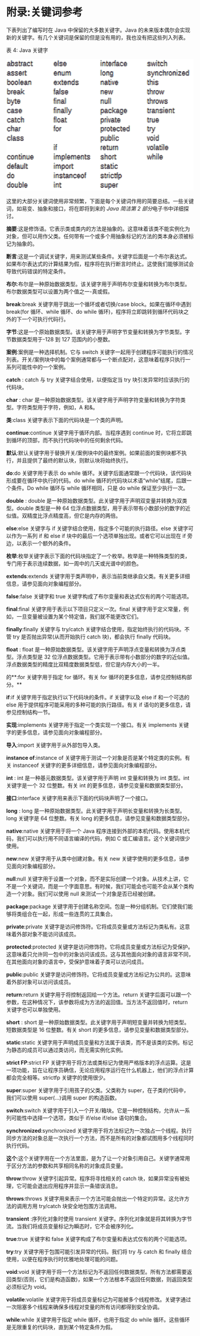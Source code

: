 # 附录:关键词参考

下表列出了编写时在 Java 中保留的大多数关键字。Java 的未来版本偶尔会实现新的关键字。有几个关键词是保留的但是没有用的，我也没有把这些列入列表。

表 4: Java 关键字

![](img/image053.png)

这里的大部分关键词使用非常频繁，下面是每个关键词作用的简要总结。一些关键词，如易变、抽象和接口，将在即将到来的 *Java 简洁第 2 部分*电子书中详细探讨。

**摘要**:这是修饰语。它表示类或类内的方法是抽象的。这意味着该类不能实例化为对象，但可以用作父类。任何带有一个或多个用抽象标记的方法的类本身必须被标记为抽象的。

**断言**:这是一个调试关键字，用来测试某些条件。关键字后面是一个布尔表达式。如果布尔表达式的计算结果为假，程序将在执行断言时终止。这使我们能够测试会导致代码错误的特定条件。

**布尔**:布尔是一种原始数据类型。该关键字用于声明布尔变量和转换为布尔类型。布尔数据类型可以设置为两个值之一-真或假。

**break**:break 关键字用于跳出一个循环或者切换/case block。如果在循环中遇到 break(for 循环、while 循环、do while 循环)，程序将立即跳转到循环代码块之外的下一个可执行代码行。

**字节**:这是一个原始数据类型。该关键字用于声明字节变量和转换为字节类型。字节数据类型用于-128 到 127 范围内的小整数。

**案例**:案例是一种选择机制。它与 switch 关键字一起用于创建程序可能执行的情况列表。开关/案例块中的每个案例通常都与一个断点配对，这意味着程序只执行一系列可能性中的一个案例。

**catch** : catch 与 try 关键字结合使用，以便指定当 try 块引发异常时应该执行的代码块。

**char** : char 是一种原始数据类型。该关键字用于声明字符变量和转换为字符类型。字符类型用于字符，例如，A 和&。

**类**:class 关键字表示下面的代码块是一个类的声明。

**continue**:continue 关键字用于循环内部。当程序遇到 continue 时，它将立即跳到循环的顶部，而不执行代码块中的任何剩余代码。

**默认**:默认关键字用于替换开关/案例块中的最终案例。如果前面的案例块都不执行，并且提供了最终的默认块，则默认块将始终执行。

**do**:do 关键字用于表示 do while 循环。关键字后面通常跟一个代码块，该代码块形成要在循环中执行的代码。do while 循环的代码块以术语“while”结尾，后跟一个条件。Do while 循环与 while 循环相同，只是 do while 保证至少执行一次。

**double** : double 是一种原始数据类型。此关键字用于声明双变量并转换为双类型。double 类型是一种 64 位浮点数据类型，用于表示带有小数部分的数字的近似值。双精度比浮点精度高，但它是内存的两倍。

**else**:else 关键字与 if 关键字结合使用，指定多个可能的执行路径。else 关键字可以作为一系列 if 和 else if 块中的最后一个选项单独出现。或者它可以出现在 if 旁边，以表示一个额外的条件。

**枚举**:枚举关键字表示下面的代码块指定了一个枚举。枚举是一种特殊类型的类，专门用于表示连续数据，如一周中的几天或光谱中的颜色。

**extends**:extends 关键字用于类声明中，表示当前类继承自父类。有关更多详细信息，请参见面向对象编程部分。

**false**:false 关键字和 true 关键字构成了布尔变量和表达式仅有的两个可能选项。

**final**:final 关键字用于表示以下项目只定义一次。final 关键字用于定义常量，例如，一旦变量被设置为某个特定值，我们就不能更改它们。

**finally**:finally 关键字与 try/catch 关键字结合使用，指定始终执行的代码块。不管 try 是否抛出异常(从而开始执行 catch 块)，都会执行 finally 代码块。

**float** : float 是一种原始数据类型。该关键字用于声明浮点变量和转换为浮点类型。浮点类型是 32 位浮点数据类型。它用于表示带有小数部分的数字的近似值。浮点数据类型的精度比双精度数据类型低，但它是内存大小的一半。

的**:for 关键字用于指定 for 循环。有关 for 循环的更多信息，请参见控制结构部分。**

**if**:if 关键字用于指定执行以下代码块的条件。if 关键字以及 else if 和一个可选的 else 用于提供程序可能采用的多种可能的执行路径。有关 if 语句的更多信息，请参见控制结构一节。

**实现**:implements 关键字用于指定一个类实现一个接口。有关 implements 关键字的更多信息，请参见面向对象编程部分。

**导入**:import 关键字用于从外部包导入类。

**instance of**:instance of 关键字用于测试一个对象是否是某个特定类的实例。有关 instanceof 关键字的更多详细信息，请参见面向对象编程部分。

**int** : int 是一种基元数据类型。该关键字用于声明 int 变量和转换为 int 类型。int 关键字是一个 32 位整数。有关 int 的更多信息，请参见变量和数据类型部分。

**接口**:interface 关键字用来表示下面的代码块声明了一个接口。

**long** : long 是一种原始数据类型。此关键字用于声明长变量和转换为长类型。long 关键字是 64 位整数。有关 long 的更多信息，请参见变量和数据类型部分。

**native**:native 关键字用于将一个 Java 程序连接到外部的本机代码。使用本机代码，我们可以执行用不同语言编译的代码，例如 C 或汇编语言。这个关键词很少使用。

**new**:new 关键字用于从类中创建对象。有关 new 关键字使用的更多信息，请参见面向对象编程部分。

**null**:null 关键字用于设置一个对象，而不是实际创建一个对象。从技术上讲，它不是一个关键词，而是一个字面意思。有时候，我们可能会也可能不会从某个类构造一个对象。我们可以使用 null 来测试一个对象是否已经被创建。

**package**:package 关键字用于创建名称空间。包是一种分组机制。它们使我们能够将类组合在一起，形成一些连贯的工具集合。

**private**:private 关键字是访问修饰符。它将成员变量或方法标记为类私有。这意味着外部对象不能访问该成员。

**protected**:protected 关键字是访问修饰符。它将成员变量或方法标记为受保护。这意味着只允许同一包中的对象访问该成员。这与其他面向对象的语言非常不同，在其他面向对象的语言中，受保护意味着子类可以访问成员。

**public**:public 关键字是访问修饰符。它将成员变量或方法标记为公共的。这意味着外部对象可以访问该成员。

**return**:return 关键字用于将控制返回给一个方法。return 关键字后面可以跟一个参数，在这种情况下，该参数将成为方法的返回值。当方法不返回值时，return 关键字也可以单独使用。

**short** : short 是一种原始数据类型。此关键字用于声明短变量并转换为短类型。短数据类型是 16 位整数。有关 short 的更多信息，请参见变量和数据类型部分。

**static**:static 关键字用于声明成员变量和方法属于该类，而不是该类的实例。标记为静态的成员可以通过类访问，而无需实例化实例。

**strict FP**:strict FP 关键字用于将方法或类标记为使用严格版本的浮点运算。这是一项功能，旨在让程序员确信，无论应用程序运行在什么机器上，他们的浮点计算都会完全相等。strictfp 关键字的使用很少。

**super**:super 关键字用于引用孩子的父类。父类称为 super，在子类的代码中，我们可以使用 super(…)调用 super 的构造函数。

**switch**:switch 关键字用于引入一个开关/箱块。它是一种控制结构，允许从一系列可能性中选择一个选项，类似于 if/else if/else 语句的集合。

**synchronized**:synchronized 关键字用于将方法标记为一次独占一个线程。执行同步方法的对象总是一次执行一个方法，而不是所有的对象都试图用多个线程同时执行代码。

**这个**:这个关键字用在一个方法里面，是为了让一个对象引用自己。关键字通常用于区分方法的参数和共享相同名称的对象成员变量。

**throw**:throw 关键字引起异常。程序将寻找相关的 catch 块，如果异常没有被处理，它可能会退出应用程序并显示一条错误消息。

**throws**:throws 关键字用来表示一个方法可能会抛出一个特定的异常。这允许方法的调用方用 try/catch 块安全地包围方法调用。

**transient** :序列化对象时使用 transient 关键字。序列化对象就是将其转换为字节流。当我们将成员变量标记为瞬态时，它不会被序列化。

**true**:true 关键字和 false 关键字构成了布尔变量和表达式仅有的两个可能选项。

**try**:try 关键字用于包围可能引发异常的代码。我们将 try 与 catch 和 finally 结合使用，以便在程序执行时优雅地处理可能的问题。

**void**:void 关键字用于将一个方法标记为不返回任何数据类型。所有方法都需要返回类型(否则，它们是构造函数)，如果一个方法根本不返回任何数据，则返回类型必须标记为 void。

**volatile**:volatile 关键字用于将成员变量标记为可能被多个线程修改。关键字通过一次阻塞多个线程来确保多线程对变量的所有访问都得到安全协调。

**while**:while 关键字用于指定 while 循环，也用于指定 do while 循环。这些循环是无限重复的代码块，直到某个特定条件为假。